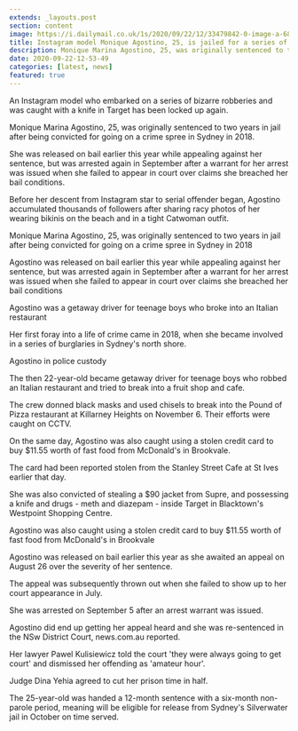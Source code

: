```yaml
---
extends: _layouts.post
section: content
image: https://i.dailymail.co.uk/1s/2020/09/22/12/33479842-0-image-a-68_1600775298122.jpg 
title: Instagram model Monique Agostino, 25, is jailed for a series of bizarre masked robberies in Sydney 
description: Monique Marina Agostino, 25, was originally sentenced to two years in jail after being convicted for going on a crime spree in Sydney in 2018. 
date: 2020-09-22-12-53-49 
categories: [latest, news] 
featured: true 
--- 
```

An Instagram model who embarked on a series of bizarre robberies and was caught with a knife in Target has been locked up again.

Monique Marina Agostino, 25, was originally sentenced to two years in jail after being convicted for going on a crime spree in Sydney in 2018. 

She was released on bail earlier this year while appealing against her sentence, but was arrested again in September after a warrant for her arrest was issued when she failed to appear in court over claims she breached her bail conditions. 

Before her descent from Instagram star to serial offender began, Agostino accumulated thousands of followers after sharing racy photos of her wearing bikinis on the beach and in a tight Catwoman outfit.

Monique Marina Agostino, 25, was originally sentenced to two years in jail after being convicted for going on a crime spree in Sydney in 2018

Agostino was released on bail earlier this year while appealing against her sentence, but was arrested again in September after a warrant for her arrest was issued when she failed to appear in court over claims she breached her bail conditions

Agostino was a getaway driver for teenage boys who broke into an Italian restaurant

Her first foray into a life of crime came in 2018, when she became involved in a series of burglaries in Sydney's north shore.

Agostino in police custody

The then 22-year-old became getaway driver for teenage boys who robbed an Italian restaurant and tried to break into a fruit shop and cafe.

The crew donned black masks and used chisels to break into the Pound of Pizza restaurant at Killarney Heights on November 6. Their efforts were caught on CCTV. 

On the same day, Agostino was also caught using a stolen credit card to buy $11.55 worth of fast food from McDonald's in Brookvale.

The card had been reported stolen from the Stanley Street Cafe at St Ives earlier that day.

She was also convicted of stealing a $90 jacket from Supre, and possessing a knife and drugs - meth and diazepam - inside Target in Blacktown's Westpoint Shopping Centre.

Agostino was also caught using a stolen credit card to buy $11.55 worth of fast food from McDonald's in Brookvale

Agostino was released on bail earlier this year as she awaited an appeal on August 26 over the severity of her sentence. 

The appeal was subsequently thrown out when she failed to show up to her court appearance in July.

She was arrested on September 5 after an arrest warrant was issued.

Agostino did end up getting her appeal heard and she was re-sentenced in the NSw District Court, news.com.au reported.

Her lawyer Pawel Kulisiewicz told the court 'they were always going to get court' and dismissed her offending as 'amateur hour'. 

Judge Dina Yehia agreed to cut her prison time in half.

The 25-year-old was handed a 12-month sentence with a six-month non-parole period, meaning will be eligible for release from Sydney's Silverwater jail in October on time served.  

